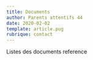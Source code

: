 ```yaml
---
title: Documents
author: Parents attentifs 44
date: 2020-02-02
template: article.pug
rubrique: contact
---
```


Listes des documents reference